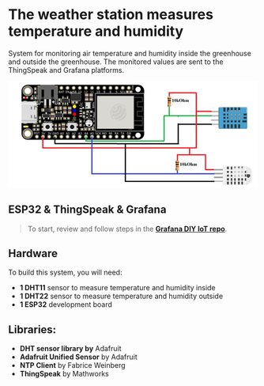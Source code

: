 # The weather station measures temperature and humidity

System for monitoring air temperature and humidity inside the greenhouse and outside the greenhouse. The monitored values are sent to the ThingSpeak and Grafana platforms.

<img src = "imgs/Schemat.jpg">

## ESP32 & ThingSpeak & Grafana
> To start, review and follow steps in the **[Grafana DIY IoT repo](https://github.com/grafana/diy-iot)**.

## Hardware

To build this system, you will need:
- **1 DHT11** sensor to measure temperature and humidity inside
- **1 DHT22** sensor to measure temperature and humidity outside
- **1 ESP32** development board

## Libraries:

- **DHT sensor library by** Adafruit
- **Adafruit Unified Sensor** by Adafruit
- **NTP Client** by Fabrice Weinberg
- **ThingSpeak** by Mathworks
